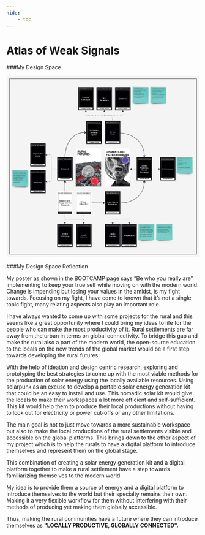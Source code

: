 ```yaml
---
hide:
    - toc
---
```


# Atlas of Weak Signals

###My Design Space

![](../images/Term1/my%20design%20space.jpg)

###My Design Space Reflection

My poster as shown in the BOOTCAMP page says “Be who you really are” implementing to keep your true self while moving on with the modern world. Change is impending but losing your values in the amidst, is my fight towards.  Focusing on my fight, I have come to known that it’s not a single topic fight, many relating aspects also play an important role.

I have always wanted to come up with some projects for the rural and this seems like a great opportunity where I could bring my ideas to life for the people who can make the most productivity of it. Rural settlements are far away from the urban in terms on global connectivity. To bridge this gap and make the rural also a part of the modern world, the open-source education to the locals on the new trends of the global market would be a first step towards developing the rural futures.

With the help of ideation and design centric research, exploring and prototyping the best strategies to come up with the most viable methods for the production of solar energy using the locally available resources. Using solarpunk as an excuse to develop a portable solar energy generation kit that could be an easy to install and use. This nomadic solar kit would give the locals to make their workspaces a lot more efficient and self-sufficient. This kit would help them to produce their local productions without having to look out for electricity or power cut-offs or any other limitations. 

The main goal is not to just move towards a more sustainable workspace but also to make the local productions of the rural settlements visible and accessible on the global platforms. This brings down to the other aspect of my project which is to help the rurals to have a digital platform to introduce themselves and represent them on the global stage. 

This combination of creating a solar energy generation kit and a digital platform together to make a rural settlement have a step towards familiarizing themselves to the modern world.

My idea is to provide them a source of energy and a digital platform to introduce themselves to the world but their specialty remains their own. Making it a very flexible workflow for them without interfering with their methods of producing yet making them globally accessible.

Thus, making the rural communities have a future where they can introduce themselves as **"LOCALLY PRODUCTIVE, GLOBALLY CONNECTED".**
